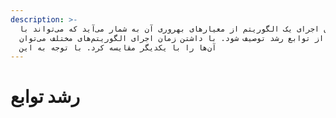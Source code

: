 ```yaml
---
description: >-
  زمان اجرای یک الگوریتم از معیارهای بهر‌وری آن به شمار می‌آید که می‌تواند با
  استفاده از توابع رشد توصیف شود. با داشتن زمان اجرای الگوریتم‌های مختلف می‌توان
  آن‌ها را با یکدیگر مقایسه کرد. با توجه به این
---
```


# رشد توابع

